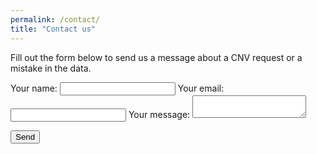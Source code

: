 ```yaml
---
permalink: /contact/
title: "Contact us"
---
```


Fill out the form below to send us a message about a CNV request or a mistake in the data.

<form
  action="https://formspree.io/f/xkgovkzr"
  method="POST"
  enctype="multipart/form-data"
>
  <label for="name">
    Your name:
    <input type="text" name="name" id="name" required>
  </label>

  <label for="email">
    Your email:
    <input type="email" name="email" id="email" required>
  </label>

  <label for="message">
    Your message:
    <textarea name="message" id="message" required></textarea>
  </label>

  <button type="submit">Send</button>
</form>